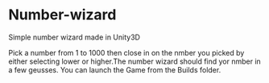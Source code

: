 # Number-wizard
Simple number wizard made in Unity3D

Pick a number from 1 to 1000 then close in on the nmber you picked by either selecting lower or higher.The number wizard
should find yor nmber in a few geusses.
You can launch the Game from the Builds folder.
